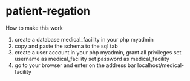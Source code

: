 # patient-regation
How to make this work
1. create a database medical_facility in your php myadmin
2. copy and paste the schema to the sql tab
3. create a user account in your php myadmin, grant all privileges
set username as medical_facility
set password as medical_facility
4. go to your browser and enter on the address bar
localhost/medical-facility
